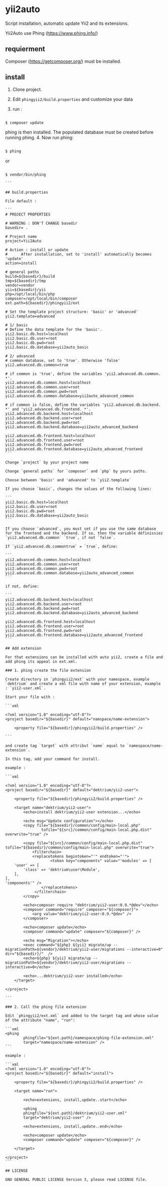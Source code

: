 # yii2auto
Script installation, automatic update Yii2 and its extensions.

Yii2Auto use Phing (https://www.phing.info/)

## requierment

Composer (https://getcomposer.org/) must be installed. 

## install

1. Clone project.

2. Edit `phingyii2/build.properties` and customize your data

3. run :

```sh

$ composer update

```

phing is then installed.
The populated database must be created before running phing.
4. Now run phing:

```sh 

$ phing

```

or 

````

$ vendor/bin/phing

```

## build.properties

File default :

```
# PROJECT PROPERTIES

# WARNING : DON'T CHANGE basedir
basedir= . 

# Project name
project=Yii2Auto

# Action : install or update
#	   After installation, set to 'install' automatically becomes 'update'
action=install

# general paths
build=${basedir}/build
tmp=${basedir}/tmp
vendor=vendor
yii=${basedir}/yii
php=/opt/local/bin/php
composer=/opt/local/bin/composer
ext.path=${basedir}/phingyii2/ext

# Set the template project structure: 'basic' or 'advanced'
yii2.template=advanced

# 1/ basic
# Define the data template for the 'basic'.
yii2.basic.db.host=localhost
yii2.basic.db.user=root
yii2.basic.db.pwd=root
yii2.basic.db.database=yii2auto_basic

# 2/ advanced
# common database, set to 'true'. Otherwise 'false'
yii2.advanced.db.common=true

# if common is 'true', define the variables 'yii2.advanced.db.common. *'.
yii2.advanced.db.common.host=localhost
yii2.advanced.db.common.user=root
yii2.advanced.db.common.pwd=root
yii2.advanced.db.common.database=yii2auto_advanced_common

# if common is false, define the variables 'yii2.advanced.db.backend. *' and 'yii2.advanced.db.frontend. *'.
yii2.advanced.db.backend.host=localhost
yii2.advanced.db.backend.user=root
yii2.advanced.db.backend.pwd=root
yii2.advanced.db.backend.database=yii2auto_advanced_backend

yii2.advanced.db.frontend.host=localhost
yii2.advanced.db.frontend.user=root
yii2.advanced.db.frontend.pwd=root
yii2.advanced.db.frontend.database=yii2auto_advanced_frontend
```

Change `project` by your project name

Change `general paths` for `composer` and `php` by yours paths.

Choose between 'basic' and 'advanced' to `yii2.template`

If you choose `basic`, changes the values of the following lines:

```
yii2.basic.db.host=localhost
yii2.basic.db.user=root
yii2.basic.db.pwd=root
yii2.basic.db.database=yii2auto_basic
```

If you choose `advanced`, you must set if you use the same database for the frontend and the backend. If so, then the variable définissiez `yii2.advanced.db.common` `true`, if not `false`.

If `yii2.advanced.db.commontrue` = `true`, define: 

```
yii2.advanced.db.common.host=localhost
yii2.advanced.db.common.user=root
yii2.advanced.db.common.pwd=root
yii2.advanced.db.common.database=yii2auto_advanced_common
```

if not, define:

```
yii2.advanced.db.backend.host=localhost
yii2.advanced.db.backend.user=root
yii2.advanced.db.backend.pwd=root
yii2.advanced.db.backend.database=yii2auto_advanced_backend

yii2.advanced.db.frontend.host=localhost
yii2.advanced.db.frontend.user=root
yii2.advanced.db.frontend.pwd=root
yii2.advanced.db.frontend.database=yii2auto_advanced_frontend
```

## Add extension

For that extensions can be installed with auto yii2, create a file and add phing its appeal in ext.xml.

### 1. phing create the file extension

Create directory in `phingyii2/ext` with your namespace, example `dektrium` and create a xml file with name of your extension, example : `yii2-user.xml`.

Start your file with :

```xml

<?xml version="1.0" encoding="utf-8"?>
<project basedir="${basedir}" default="namspace/name-extension">

    <property file="${basedir}/phingyii2/build.properties" />
    
``` 

and create tag `target` with attribut `name` equal to `namespace/name-extension`.

In this tag, add your command for install.

example :

```xml

<?xml version="1.0" encoding="utf-8"?>
<project basedir="${basedir}" default="dektrium/yii2-user">

    <property file="${basedir}/phingyii2/build.properties" />
    
    <target name="dektrium/yii2-user">
        <echo>install dektrium/yii2-user extension...</echo>
        
        <echo msg="Update configuration"></echo>
        <copy file="${basedir}/common/config/main-local.php"
                tofile="${src}/common/config/main-local.php.dist" overwrite="true" />
                
        <copy file="${src}/common/config/main-local.php.dist" tofile="${basedir}/common/config/main-local.php" overwrite="true">
            <filterchain>
            <replacetokens begintoken="'" endtoken="'">
                    <token key="components" value="'modules' => [  
    'user' => [ 
        'class' => 'dektrium\user\Module',  
    ],  
],  
'components'" />
                </replacetokens>
             </filterchain>
        </copy>
        
        <echo>composer require "dektrium/yii2-user:0.9.*@dev"</echo>
        <composer command="require" composer="${composer}">
            <arg value="dektrium/yii2-user:0.9.*@dev" />
        </composer>
        
        <echo>composer update</echo>
        <composer command="update" composer="${composer}" />
        
        <echo msg="Migration"></echo>
        <exec command="${php} ${yii} migrate/up --migrationPath=${vendor}/dektrium/yii2-user/migrations --interactive=0" dir="${basedir}/"  />
        <echo>${php} ${yii} migrate/up --migrationPath=${vendor}/dektrium/yii2-user/migrations --interactive=0</echo>
        
        <echo>...dektrium/yii2-user installed</echo>
    </target>
    
</project>

```

### 2. Call the phing file extension

Edit `phingyii2/ext.xml` and added to the target tag and whose value of the attribute "name", "run":

```xml
<phing 
        phingfile="${ext.path}/namespace/phing-file-extension.xml" 
        target="namespace/name-extension" />
``` 

example :

```xml
<?xml version="1.0" encoding="utf-8"?>
<project basedir="${basedir}" default="install">

    <property file="${basedir}/phingyii2/build.properties" />
  
    <target name="run">
    
        <echo>extensions, install,update..start</echo>
        
        <phing 
        phingfile="${ext.path}/dektrium/yii2-user.xml" 
        target="dektrium/yii2-user" />
        
        <echo>extensions, install,update..end</echo>
        
        <echo>composer update</echo>
        <composer command="update" composer="${composer}" />
        
    </target>
    
</project>
```

## LICENSE 

GNU GENERAL PUBLIC LICENSE Version 3, please read LICENSE file.

